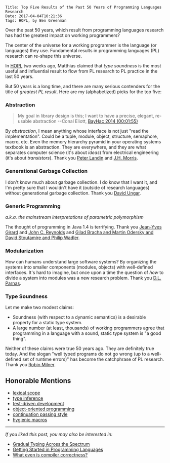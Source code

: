     Title: Top Five Results of the Past 50 Years of Programming Languages Research
    Date: 2017-04-04T10:21:36
    Tags: HOPL, by Ben Greenman

Over the past 50 years, which result from programming languages research
has had the greatest impact on working programmers?

<!-- more -->

The center of the universe for a working programmer is the language
(or languages) they use. Fundamental results in programming languages (PL)
research can re-shape this universe.

In [HOPL](http://www.ccs.neu.edu/home/matthias/7480-s17/index.html) two weeks ago,
Matthias claimed that _type soundness_ is the most useful
and influential result to flow from PL research to PL practice in the last 50
years.

But 50 years is a long time, and there are many serious contenders for the
title of _greatest PL result_. Here are my (alphabetized) picks for the top five:


### Abstraction

> My goal in library design is this; I want to have a precise, elegant,
> re-usable abstraction --Conal Eliott, [BayHac 2014 (00:01:55)](https://www.youtube.com/watch?v=zzCrZEil9iI)

By _abstraction_, I mean anything whose interface is not just "read the implementation".
Could be a tuple, module, object, structure, semaphore, macro, etc.
Even the memory hierarchy pyramid in your operating systems textbook is an
abstraction.
They are everywhere, and they are what separates computer science (it's about
_ideas_) from electrical engineering (it's about _transistors_).
Thank you [Peter Landin](/img/l-plp-1965.pdf) and [J.H. Morris](/img/m-thesis-1969.pdf).


### Generational Garbage Collection

I don't know much about garbage collection.
I do know that I want it, and I'm pretty sure that I wouldn't have it (outside
of research languages) without generational garbage collection.
Thank you [David Ungar](/img/u-sde-1984.pdf).


### Generic Programming

_a.k.a. the mainstream interpretations of parametric polymorphism_

The thought of programming in Java 1.4 is terrifying.
Thank you [Jean-Yves Girard](/img/g-thesis-1972.pdf)
and [John C. Reynolds](/img/r-cp-1974.pdf)
and [Gilad Bracha and Martin Odersky and David Stoutamire and Philip Wadler](http://homepages.inf.ed.ac.uk/wadler/gj/).


### Modularization

How can humans understand large software systems?
By organizing the systems into smaller components (modules, objects) with
well-defined interfaces.
It's hard to imagine, but once upon a time the question of _how_ to divide
a system into modules was a new research problem.
Thank you [D.L. Parnas](/img/p-tr-1971.pdf).


### Type Soundness

Let me make two modest claims:

- Soundness (with respect to a dynamic semantics) is a desirable property for a static type system.
- A large number (at least, thousands) of working programmers agree that programming in a language with a sound, static type system is "a good thing".

Neither of these claims were true 50 years ago.
They are definitely true today.
And the slogan "well typed programs do not go wrong (up to a well-defined set of runtime errors)" has become the catchphrase of PL research.
Thank you [Robin Milner](/img/m-jcss-1978.pdf).


## Honorable Mentions

- [lexical scope](http://www.paulgraham.com/thist.html)
- [type inference](/img/d-thesis-1984.pdf)
- [test-driven development](https://www.quora.com/Why-does-Kent-Beck-refer-to-the-rediscovery-of-test-driven-development)
- [object-oriented programming](https://en.wikipedia.org/wiki/Simula)
- [continuation passing style](/img/ss-tr-1975.pdf)
- [hygienic macros](/img/kffd-tr-1986.pdf)

- - -

_If you liked this post, you may also be interested in:_

- [Gradual Typing Across the Spectrum](http://prl.ccs.neu.edu/blog/2016/05/18/gradual-typing-across-the-spectrum/)
- [Getting Started in Programming Languages](http://jschuster.org/blog/2016/11/29/getting-started-in-programming-languages/)
- [What even is compiler correctness?](https://williamjbowman.com/blog/2017/03/24/what-even-is-compiler-correctness/)
